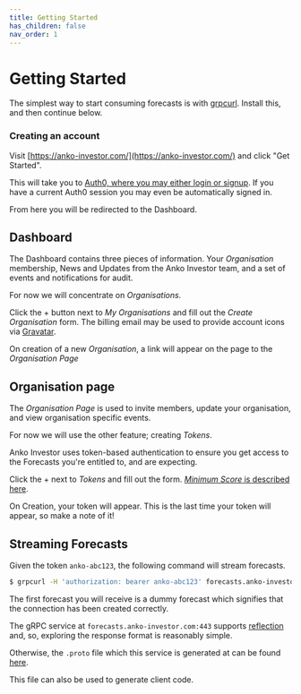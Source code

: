 ```yaml
---
title: Getting Started
has_children: false
nav_order: 1
---
```


# Getting Started

The simplest way to start consuming forecasts is with [grpcurl](https://github.com/fullstorydev/grpcurl). Install this, and then continue below.

### Creating an account

Visit [https://anko-investor.com/](https://anko-investor.com/) and click "Get Started".

This will take you to [Auth0, where you may either login or signup](/security). If you have a current Auth0 session you may even be automatically signed in.

From here you will be redirected to the Dashboard.

## Dashboard

The Dashboard contains three pieces of information. Your *Organisation* membership, News and Updates from the Anko Investor team, and a set of events and notifications for audit.

For now we will concentrate on *Organisations*.

Click the + button next to *My Organisations* and fill out the *Create Organisation* form. The billing email may be used to provide account icons via [Gravatar](https://en.gravatar.com/).

On creation of a new *Organisation*, a link will appear on the page to the *Organisation Page*

## Organisation page

The *Organisation Page* is used to invite members, update your organisation, and view organisation specific events.

For now we will use the other feature; creating *Tokens*.

Anko Investor uses token-based authentication to ensure you get access to the Forecasts you're entitled to, and are expecting.

Click the + next to *Tokens* and fill out the form. [*Minimum Score* is described here](/forecasts/minimum-score).

On Creation, your token will appear. This is the last time your token will appear, so make a note of it!


## Streaming Forecasts

Given the token `anko-abc123`, the following command will stream forecasts.

```bash
$ grpcurl -H 'authorization: bearer anko-abc123' forecasts.anko-investor.com:443 Forecasts/Stream
```

The first forecast you will receive is a dummy forecast which signifies that the connection has been created correctly.

The gRPC service at `forecasts.anko-investor.com:443` supports [reflection](https://github.com/grpc/grpc/blob/master/doc/server-reflection.md) and, so, exploring the response format is reasonably simple.

Otherwise, the `.proto` file which this service is generated at can be found [here](proto/gateway.proto).

This file can also be used to generate client code.
